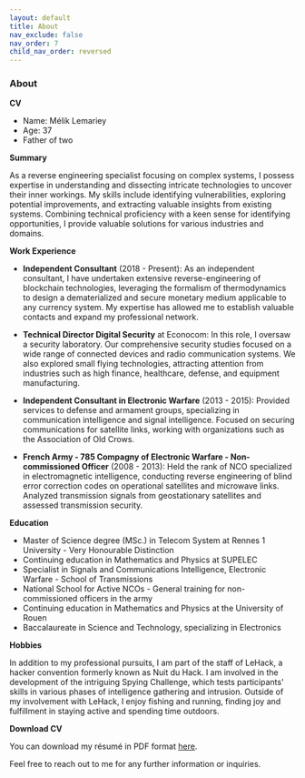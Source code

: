 ```yaml
---
layout: default
title: About
nav_exclude: false
nav_order: 7
child_nav_order: reversed
---
```


### About

**CV**

- Name: Mélik Lemariey
- Age: 37
- Father of two

**Summary**

As a reverse engineering specialist focusing on complex systems, I possess expertise in understanding and dissecting intricate technologies to uncover their inner workings. My skills include identifying vulnerabilities, exploring potential improvements, and extracting valuable insights from existing systems. Combining technical proficiency with a keen sense for identifying opportunities, I provide valuable solutions for various industries and domains.

**Work Experience**

- **Independent Consultant** (2018 - Present): As an independent consultant, I have undertaken extensive reverse-engineering of blockchain technologies, leveraging the formalism of thermodynamics to design a dematerialized and secure monetary medium applicable to any currency system. My expertise has allowed me to establish valuable contacts and expand my professional network.

- **Technical Director Digital Security** at Econocom: In this role, I oversaw a security laboratory. Our comprehensive security studies focused on a wide range of connected devices and radio communication systems. We also explored small flying technologies, attracting attention from industries such as high finance, healthcare, defense, and equipment manufacturing.

- **Independent Consultant in Electronic Warfare** (2013 - 2015): Provided services to defense and armament groups, specializing in communication intelligence and signal intelligence. Focused on securing communications for satellite links, working with organizations such as the Association of Old Crows.

- **French Army - 785 Compagny of Electronic Warfare - Non-commissioned Officer** (2008 - 2013): Held the rank of NCO specialized in electromagnetic intelligence, conducting reverse engineering of blind error correction codes on operational satellites and microwave links. Analyzed transmission signals from geostationary satellites and assessed transmission security.

**Education**

- Master of Science degree (MSc.) in Telecom System at Rennes 1 University - Very Honourable Distinction
- Continuing education in Mathematics and Physics at SUPELEC
- Specialist in Signals and Communications Intelligence, Electronic Warfare - School of Transmissions
- National School for Active NCOs - General training for non-commissioned officers in the army
- Continuing education in Mathematics and Physics at the University of Rouen
- Baccalaureate in Science and Technology, specializing in Electronics

**Hobbies**

In addition to my professional pursuits, I am part of the staff of LeHack, a hacker convention formerly known as Nuit du Hack. I am involved in the development of the intriguing Spying Challenge, which tests participants' skills in various phases of intelligence gathering and intrusion. Outside of my involvement with LeHack, I enjoy fishing and running, finding joy and fulfillment in staying active and spending time outdoors.

**Download CV**

You can download my résumé in PDF format [here](resume.pdf).

Feel free to reach out to me for any further information or inquiries.

